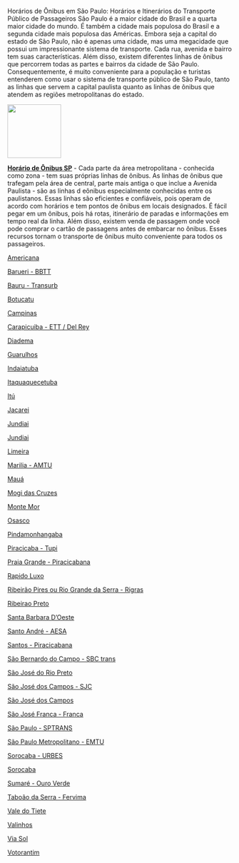Horários de Ônibus em São Paulo: Horários e Itinerários do Transporte Público de Passageiros
São Paulo é a maior cidade do Brasil e a quarta maior cidade do mundo. É também a cidade mais populosa do Brasil e a segunda cidade mais populosa das Américas. Embora seja a capital do estado de São Paulo, não é apenas uma cidade, mas uma megacidade que possui um impressionante sistema de transporte. Cada rua, avenida e bairro tem suas características. Além disso, existem diferentes linhas de ônibus que percorrem todas as partes e bairros da cidade de São Paulo. Consequentemente, é muito conveniente para a população e turistas entenderem como usar o sistema de transporte público de São Paulo, tanto as linhas que servem a capital paulista quanto as linhas de ônibus que atendem as regiões metropolitanas do estado.

<img class="aligncenter" src="https://horariodeonibus.net/wp-content/uploads/2019/10/Horario-de-Onibus-icone.png" alt="" width="120" height="120" />

<strong><a href="https://horariodeonibus.net/horario-de-onibus-sp">Horário de Ônibus SP</a></strong> - Cada parte da área metropolitana - conhecida como zona - tem suas próprias linhas de ônibus. As linhas de ônibus que trafegam pela área de central, parte mais antiga o que inclue a Avenida Paulista - são as linhas d eônibus especialmente conhecidas entre os paulistanos. Essas linhas são eficientes e confiáveis, pois operam de acordo com horários e tem pontos de ônibus em locais designados. É fácil pegar em um ônibus, pois há rotas, itinerário de paradas e informações em tempo real da linha. Além disso, existem venda de passagem onde você pode comprar o cartão de passagens antes de embarcar no ônibus. Esses recursos tornam o transporte de ônibus muito conveniente para todos os passageiros.

<a href="https://horariodeonibus.net/americana">Americana</a>

<a href="https://horariodeonibus.net/horario-de-onibus-barueri">Barueri - BBTT</a>

<a href="https://horariodeonibus.net/transurb-bauru">Bauru - Transurb</a>

<a href="https://horariodeonibus.net/horario-de-onibus-botucatu">Botucatu</a>

<a href="https://horariodeonibus.net/horario-de-onibus-campinas">Campinas</a>

<a href="https://horariodeonibus.net/horario-de-onibus-ett-e-grupo-del-rey">Carapicuiba - ETT / Del Rey</a>

<a href="https://horariodeonibus.net/horario-de-onibus-diadema">Diadema</a>

<a href="https://horariodeonibus.net/linha-de-onibus-guarulhos">Guarulhos</a>

<a href="https://horariodeonibus.net/horario-de-onibus-indaiatuba">Indaiatuba</a>

<a href="https://horariodeonibus.net/horario-de-onibus-itaquaquecetuba">Itaquaquecetuba</a>

<a href="https://horariodeonibus.net/horario-de-onibus-viacao-itu">Itú</a>

<a href="https://horariodeonibus.net/jtu-jacarei">Jacarei</a>

<a href="https://horariodeonibus.net/horario-de-onibus-jundiai">Jundiai</a>

<a href="https://horariodeonibus.net/jandaia-horarios">Jundiai</a>

<a href="https://horariodeonibus.net/sou-limeira">Limeira</a>

<a href="https://horariodeonibus.net/amtu-marilia">Marilia - AMTU</a>

<a href="https://horariodeonibus.net/horario-de-onibus-maua">Mauá</a>

<a href="https://horariodeonibus.net/horario-de-onibus-mogi-das-cruzes">Mogi das Cruzes</a>

<a href="https://horariodeonibus.net/horario-de-onibus-monte-mor">Monte Mor</a>

<a href="https://horariodeonibus.net/viacao-osasco">Osasco</a>

<a href="https://horariodeonibus.net/horario-de-onibus-pindamonhangaba">Pindamonhangaba</a>

<a href="https://horariodeonibus.net/horario-de-onibus-piracicaba">Piracicaba - Tupi</a>

<a href="https://horariodeonibus.net/quanto-tempo-falta-praia-grande">Praia Grande - Piracicabana</a>

<a href="https://horariodeonibus.net/rapido-luxo-campinas">Rapido Luxo</a>

<a href="https://horariodeonibus.net/horario-rigras">Ribeirão Pires ou Rio Grande da Serra - Rigras</a>

<a href="https://horariodeonibus.net/horario-de-onibus-ribeirao-preto">Ribeirao Preto</a>

<a href="https://horariodeonibus.net/sertran">Santa Barbara D’Oeste</a>

<a href="https://horariodeonibus.net/linhas-de-onibus-santo-andre">Santo André - AESA</a>

<a href="https://horariodeonibus.net/quanto-tempo-falta-piracicabana">Santos - Piracicabana</a>

<a href="https://horariodeonibus.net/sbc-trans">São Bernardo do Campo - SBC trans</a>

<a href="https://horariodeonibus.net/riopretrans">São José do Rio Preto</a>

<a href="https://horariodeonibus.net/horario-de-onibus-sjc">São José dos Campos - SJC</a>

<a href="https://horariodeonibus.net/horario-de-onibus-sjc">São José dos Campos</a>

<a href="https://horariodeonibus.net/horario-do-onibus-empresa-sao-jose-franca">São José Franca - Franca</a>

<a href="https://horariodeonibus.net/sptrans">São Paulo - SPTRANS</a>

<a href="https://horariodeonibus.net/emtu">São Paulo Metropolitano - EMTU</a>

<a href="https://horariodeonibus.net/urbes-sorocaba">Sorocaba - URBES</a>

<a href="https://horariodeonibus.net/urbes-sorocaba">Sorocaba</a>

<a href="https://horariodeonibus.net/horario-de-onibus-ouro-verde">Sumaré - Ouro Verde</a>

<a href="https://horariodeonibus.net/horario-de-onibus-taboao-da-serra">Taboão da Serra - Fervima</a>

<a href="https://horariodeonibus.net/viacao-vale-do-tiete">Vale do Tiete</a>

<a href="https://horariodeonibus.net/sou-valinhos">Valinhos</a>

<a href="https://horariodeonibus.net/viacao-via-sol">Via Sol</a>

<a href="https://horariodeonibus.net/horario-de-onibus-votorantim">Votorantim</a>
